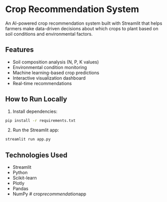# Crop Recommendation System

An AI-powered crop recommendation system built with Streamlit that helps farmers make data-driven decisions about which crops to plant based on soil conditions and environmental factors.

## Features
- Soil composition analysis (N, P, K values)
- Environmental condition monitoring
- Machine learning-based crop predictions
- Interactive visualization dashboard
- Real-time recommendations

## How to Run Locally
1. Install dependencies:
```bash
pip install -r requirements.txt
```

2. Run the Streamlit app:
```bash
streamlit run app.py
```

## Technologies Used
- Streamlit
- Python
- Scikit-learn
- Plotly
- Pandas
- NumPy #   c r o p _ r e c o m m e n d a t i o n _ a p p  
 